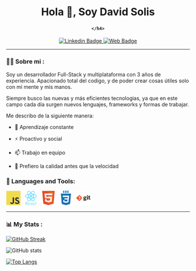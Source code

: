 <div id="header" align="center">
    <h1 align="center">Hola 👋, Soy David Solis</h1>
    <h4 align="center">
      
    </h4>
</div>


<div id="badges" align="center">
    <a href="https://www.linkedin.com/in/davidsolisdev" target="_blank">
        <img src="https://cdn-icons-png.flaticon.com/128/3536/3536505.png"
            alt="Linkedin Badge" />
    </a>
    <a href="https://davidsolis.dev" target="_blank">
        <img src="https://cdn-icons-png.flaticon.com/128/1006/1006771.png"
            alt="Web Badge" />
    </a>
</div>

---

### 👨‍💻 Sobre mi :

Soy un desarrollador Full-Stack y multiplataforma con 3 años de experiencia. Apacionado total del codigo, y de poder crear cosas útiles solo con mi mente y mis manos.

Siempre busco las nuevas y más eficientes tecnologias, ya que en este campo cada día surgen nuevos lenguajes, frameworks y formas de trabajar.

Me describo de la siguiente manera:

- 📝 Aprendizaje constante

- ⚡ Proactivo y social

- 📫 Trabajo en equipo

- 🌱 Prefiero la calidad antes que la velocidad


<div align="left">
    <h3>🔨 Languages and Tools:</h3>
    <div>
    <img src="https://github.com/devicons/devicon/blob/master/icons/javascript/javascript-original.svg" title="JavaScript" alt="JavaScript" width="40" height="40"/>&nbsp;
    <img src="https://github.com/devicons/devicon/blob/master/icons/react/react-original-wordmark.svg" title="React" alt="React" width="40" height="40"/>&nbsp;
        <img src="https://github.com/devicons/devicon/blob/master/icons/html5/html5-original.svg" title="HTML5" alt="HTML" width="40" height="40"/>&nbsp;
        <img src="https://github.com/devicons/devicon/blob/master/icons/css3/css3-plain-wordmark.svg"  title="CSS3" alt="CSS" width="40" height="40"/>&nbsp;
        <img src="https://github.com/devicons/devicon/blob/master/icons/git/git-original-wordmark.svg" title="Git" **alt="Git" width="40" height="40"/>
      </div>
</div>

---

### 📊 My Stats :

[![GitHub Streak](http://github-readme-streak-stats.herokuapp.com?user=davidsolisdev&theme=onedark)](https://git.io/streak-stats)

![GitHub stats](https://github-readme-stats.vercel.app/api?username=davidsolisdev&show_icons=true&theme=radical)

[![Top Langs](https://github-readme-stats.vercel.app/api/top-langs/?username=davidsolisdev&theme=tokyonight)](https://github.com/anuraghazra/github-readme-stats)
